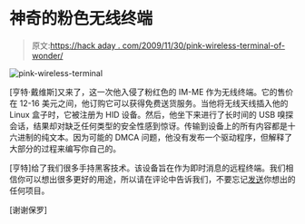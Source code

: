 # 神奇的粉色无线终端

> 原文:[https://hack aday . com/2009/11/30/pink-wireless-terminal-of-wonder/](https://hackaday.com/2009/11/30/pink-wireless-terminal-of-wonder/)

![](../Images/7128f5d0b7e490a5aa40276e85b9fbf5.png "pink-wireless-terminal")

[亨特·戴维斯]又来了，这一次他入侵了粉红色的 IM-ME 作为无线终端。它的售价在 12-16 美元之间，他订购它可以获得免费送货服务。当他将无线天线插入他的 Linux 盒子时，它被注册为 HID 设备。然后，他坐下来进行了长时间的 USB 嗅探会话，结果却对缺乏任何类型的安全性感到惊讶。传输到设备上的所有内容都是十六进制的纯文本。因为可能的 DMCA 问题，他没有发布一个驱动程序，但解释了大部分的过程来编写你自己的。

[亨特]给了我们很多手持黑客技术。该设备旨在作为即时消息的远程终端。我们相信你可以想出很多更好的用途，所以请在评论中告诉我们，不要忘记[发送](http://hackaday.com/contact-hack-a-day/)你想出的任何项目。

[谢谢保罗]